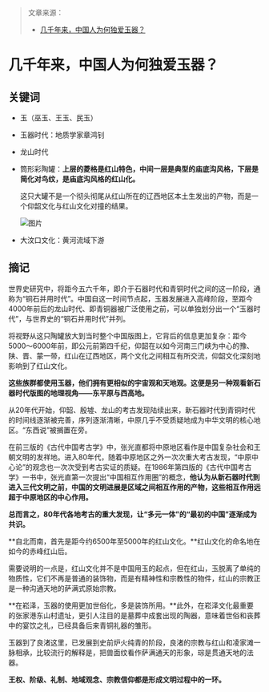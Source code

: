 > 文章来源：
>
> - [几千年来，中国人为何独爱玉器？](https://mp.weixin.qq.com/s/jQw1tqYundlQjIqxCrQyzA)

# 几千年来，中国人为何独爱玉器？

## 关键词

- 玉（巫玉、王玉、民玉）

- 玉器时代：地质学家章鸿钊

- 龙山时代

- 筒形彩陶罐：**上层的菱格是红山特色，中间一层是典型的庙底沟风格，下层是简化对鸟纹，是庙底沟风格的红山化。**

  这只大罐不是一个彻头彻尾从红山所在的辽西地区本土生发出的产物，而是一个仰韶文化与红山文化对撞的结果。

  ![图片](https://mmbiz.qpic.cn/mmbiz_jpg/c2Sib3Mp7pOPoQWSfMNCb7HgAk6A9SERJCsBSNsOjWdMqabs5l1kJdRV6TLrEPxLEwmqF00RbSibybZkia83pRIOQ/640?wx_fmt=jpeg&tp=wxpic&wxfrom=5&wx_lazy=1&wx_co=1)

- 大汶口文化：黄河流域下游



## 摘记

世界史研究中，将距今五六千年，即介于石器时代和青铜时代之间的这一阶段，通称为“铜石并用时代”。中国自这一时间节点起，玉器发展进入高峰阶段，至距今4000年前后的龙山时代、即青铜器被广泛使用之前，可以单独划分出一个“玉器时代”，与世界史的“铜石并用时代”并列。

将视野从这只陶罐放大到当时整个中国版图上，它背后的信息更加复杂：距今5000〜6000年前，即公元前第四千纪，仰韶在以如今河南三门峡为中心的豫、陕、晋、蒙一带，红山在辽西地区，两个文化之间相互有所交流，仰韶文化深刻地影响到了红山文化。

**这些族群都使用玉器，他们拥有更相似的宇宙观和天地观。这便是另一种观看新石器时代版图的地理视角——东平原与西高地。**

从20年代开始，仰韶、殷墟、龙山的考古发现陆续出来，新石器时代到青铜时代的时间线逐渐被完善，序列逐渐清晰，中原几乎不受质疑地成为中华文明的核心地区。“东西说”被搁置在旁。

在前三版的《古代中国考古学》中，张光直都将中原地区看作是中国复杂社会和王朝文明的发祥地。进入80年代，随着中原地区之外一次次重大考古发现，“中原中心论”的观念也一次次受到考古实证的质疑。在1986年第四版的《古代中国考古学》一书中，张光直第一次提出“中国相互作用圈”的概念，**他认为从新石器时代到进入三代文明之前，中国的文明进展是区域之间相互作用的产物，这些相互作用远超于中原地区的中心作用。**

**总而言之，80年代各地考古的重大发现，让“多元一体”的“最初的中国”逐渐成为共识。**

**自北而南，首先是距今约6500年至5000年的红山文化。**红山文化的命名地在如今的赤峰红山后。

需要说明的一点是，红山文化并不是中国用玉的起点，但在红山，玉脱离了单纯的物质性，它们不再是普通的装饰物，而是有精神性和宗教性的物件，红山的宗教正是一种沟通天地的萨满式原始宗教。

**在崧泽，玉器的使用更加世俗化，多是装饰所用。**此外，在崧泽文化最重要的张家港东山村遗址，更引人注目的是墓葬中成套出现的陶器，意味着世俗和丧葬中的宴饮之礼，已经具备后来青铜礼器的雏形。

玉器到了良渚这里，已发展到史前炉火纯青的阶段，良渚的宗教与红山和凌家滩一脉相承，比较流行的解释是，把兽面纹看作萨满通天的形象，琮是贯通天地的法器。

**王权、阶级、礼制、地域观念、宗教信仰都是形成文明过程中的一环。**